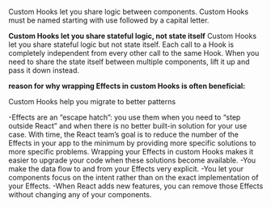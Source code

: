 

Custom Hooks let you share logic between components.
Custom Hooks must be named starting with use followed by a capital letter.


**Custom Hooks let you share stateful logic, not state itself**
Custom Hooks let you share stateful logic but not state itself. Each call to a Hook is completely independent from every other call to the same Hook. 
When you need to share the state itself between multiple components, lift it up and pass it down instead.


**reason for why wrapping Effects in custom Hooks is often beneficial:**

Custom Hooks help you migrate to better patterns 

-Effects are an “escape hatch”: you use them when you need to “step outside React” and when there is no better built-in solution for your use case. With time, the React team’s goal is to reduce the number of the Effects in your app to the minimum by providing more specific solutions to more specific problems. Wrapping your Effects in custom Hooks makes it easier to upgrade your code when these solutions become available.
-You make the data flow to and from your Effects very explicit.
-You let your components focus on the intent rather than on the exact implementation of your Effects.
-When React adds new features, you can remove those Effects without changing any of your components.
